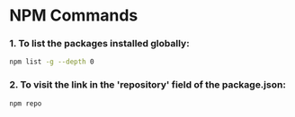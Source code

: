 # NPM Commands

### 1. To list the packages installed globally:

```bash
npm list -g --depth 0
```

### 2. To visit the link in the 'repository' field of the package.json:

```bash
npm repo
```
